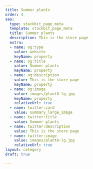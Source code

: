 ```yaml
---
title: Summer plants
order: 4
seo:
  type: stackbit_page_meta
  template: stackbit_page_meta
  title: Summer plants
  description: This is the store page
  extra:
  - name: og:type
    value: website
    keyName: property
  - name: og:title
    value: Summer plants
    keyName: property
  - name: og:description
    value: This is the store page
    keyName: property
  - name: og:image
    value: images/plant8-lg.jpg
    keyName: property
    relativeUrl: true
  - name: twitter:card
    value: summary_large_image
  - name: twitter:title
    value: Summer plants
  - name: twitter:description
    value: This is the store page
  - name: twitter:image
    value: images/plant8-lg.jpg
    relativeUrl: true
layout: category
draft: true

---
```

